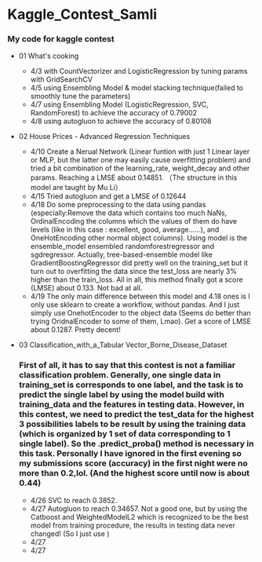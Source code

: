 # Kaggle_Contest_Samli

### My code for kaggle contest
- 01 What's cooking
  - 4/3 with CountVectorizer and LogisticRegression by tuning params with GridSearchCV
  - 4/5 using Ensembling Model & model stacking technique(failed to smoothly tune the parameters)
  - 4/7 using Ensembling Model (LogisticRegression, SVC, RandomForest) to achieve the accuracy of 0.79002
  - 4/8 using autogluon to achieve the accuracy of 0.80108

- 02 House Prices - Advanced Regression Techniques
  - 4/10 Create a Nerual Network (Linear funtion with just 1 Linear layer or MLP, but the latter one may easily cause overfitting problem) and tried a bit combination of the learning_rate, weight_decay and other params. Reaching a LMSE about 0.14851. （The structure in this model are taught by Mu Li）
  - 4/15 Tried autogluon and get a LMSE of 0.12644 
  - 4/18 Do some preprocessing to the data using pandas (especially:Remove the data which contains too much NaNs, OrdinalEncoding the columns which the values of them do have levels (like in this case : excellent, good, average......), and OneHotEncoding other normal object columns). Using model is the ensemble_model ensembled randomforestregressor and sgdregressor. Actually, tree-based-ensemble model like GradientBoostingRegressor did pretty well on the training_set but it turn out to overfitting the data since the test_loss are nearly 3% higher than the train_loss. All in all, this method finally got a score (LMSE) about 0.133. Not bad at all.
  - 4/19 The only main difference between this model and 4.18 ones is I only use sklearn to create a workflow, without pandas. And I just simply use OnehotEncoder to the object data (Seems do better than trying OridnalEncoder to some of them, Lmao). Get a score of LMSE about 0.1287. Pretty decent! 

- 03 Classification_with_a_Tabular Vector_Borne_Disease_Dataset
  ### First of all, it has to say that this contest is not a familiar classification problem. Generally, one single data in training_set is corresponds to one label, and the task is to predict the single label by using the model build with training_data and the features in testing data. However, in this contest, we need to predict the test_data for the highest 3 possibilities labels to be result by using the training data (which is organized by 1 set of data corresponding to 1 single label). So the .predict_proba() method is necessary in this task. Personally I have ignored in the first evening so my submissions score (accuracy) in the first night were no more than 0.2,lol. (And the highest score until now is about 0.44)
  - 4/26 SVC to reach 0.3852.
  - 4/27 Autogluon to reach 0.34657. Not a good one, but by using the Catboost and WeightedModelL2 which is recognized to be the best model from training procedure, the results in testing data never changed! (So I just use )
  - 4/27
  - 4/27
  
